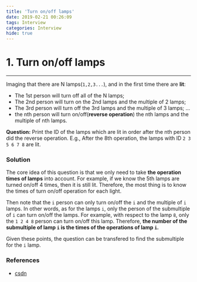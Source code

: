 ```yaml
---
title: 'Turn on/off lamps'
date: 2019-02-21 00:26:09
tags: Interview
categories: Interview
hide: true
---
```


# 1. Turn on/off lamps
---
Imaging that there are N lamps(`1,2,3...`), and in the first time there are **lit**:
- The 1st person will turn off all of the N lamps;
- The 2nd person will turn on the 2nd lamps and the multiple of 2 lamps;
- The 3rd person will turn off the 3rd lamps and the multiple of 3 lamps;
...
- the nth person will turn on/off(**reverse operation**) the nth lamps and the multiple of nth lamps.

**Question:** Print the ID of the lamps which are lit in order after the nth person did the reverse operation. E.g., After the 8th operation, the lamps with ID `2 3 5 6 7 8` are lit.

### Solution
The core idea of this question is that we only need to take **the operation times of lamps** into account. For example, if we know the 5th lamps are turned on/off 4 times, then it is still lit. Therefore, the most thing is to know the times of turn on/off operation for each light.
  
Then note that the `i` person can only turn on/off the `i` and the multiple of `i` lamps. In other words, as for the lamps `i`, only the person of the submultiple of `i` can turn on/off the lamps. For example, with respect to the lamp `8`, only the `1 2 4 8` person can turn on/off this lamp. Therefore, **the number of the submultiple of lamp `i` is the times of the operations of lamp `i`.**
  
Given these points, the question can be transfered to find the submultiple for the `i` lamp.  

### References
- [csdn](https://ask.csdn.net/questions/203246)